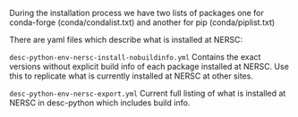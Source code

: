 
During the installation process we have two lists of packages one for conda-forge (conda/condalist.txt) and another for pip (conda/piplist.txt)

There are yaml files which describe what is installed at NERSC: 

`desc-python-env-nersc-install-nobuildinfo.yml` Contains the exact versions without explicit build info of each package installed at NERSC. Use this to replicate what is currently installed at NERSC at other sites.

`desc-python-env-nersc-export.yml` Current full listing of what is installed at NERSC in desc-python which includes build info.


